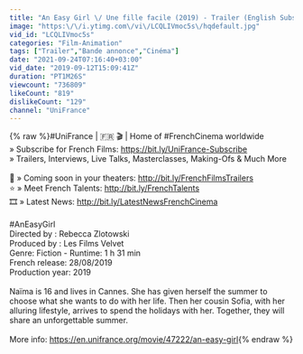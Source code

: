 ```yaml
---
title: "An Easy Girl \/ Une fille facile (2019) - Trailer (English Subs)"
image: "https:\/\/i.ytimg.com\/vi\/LCQLIVmoc5s\/hqdefault.jpg"
vid_id: "LCQLIVmoc5s"
categories: "Film-Animation"
tags: ["Trailer","Bande annonce","Cinéma"]
date: "2021-09-24T07:16:40+03:00"
vid_date: "2019-09-12T15:09:41Z"
duration: "PT1M26S"
viewcount: "736809"
likeCount: "819"
dislikeCount: "129"
channel: "UniFrance"
---
```

{% raw %}#UniFrance | 🇫🇷 🎬 | Home of #FrenchCinema worldwide <br />» Subscribe for French Films: <a rel="nofollow" target="blank" href="https://bit.ly/UniFrance-Subscribe">https://bit.ly/UniFrance-Subscribe</a><br />» Trailers, Interviews, Live Talks, Masterclasses, Making-Ofs &amp; Much More<br /><br />🍿 » Coming soon in your theaters: <a rel="nofollow" target="blank" href="http://bit.ly/FrenchFilmsTrailers">http://bit.ly/FrenchFilmsTrailers</a><br />⭐ »  Meet French Talents: <a rel="nofollow" target="blank" href="http://bit.ly/FrenchTalents">http://bit.ly/FrenchTalents</a><br />🎞️ » Latest News: <a rel="nofollow" target="blank" href="http://bit.ly/LatestNewsFrenchCinema">http://bit.ly/LatestNewsFrenchCinema</a><br /><br />#AnEasyGirl<br />Directed by : Rebecca Zlotowski <br />Produced by : Les Films Velvet <br />Genre: Fiction - Runtime: 1 h 31 min <br />French release: 28/08/2019 <br />Production year: 2019 <br /><br />Naïma is 16 and lives in Cannes. She has given herself the summer to choose what she wants to do with her life. Then her cousin Sofia, with her alluring lifestyle, arrives to spend the holidays with her. Together, they will share an unforgettable summer.<br /><br />More info: <a rel="nofollow" target="blank" href="https://en.unifrance.org/movie/47222/an-easy-girl">https://en.unifrance.org/movie/47222/an-easy-girl</a>{% endraw %}
